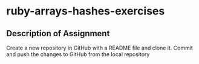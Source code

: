 # ruby-arrays-hashes-exercises

## Description of Assignment
Create a new repository in GitHub with a README file and clone it. Commit and push the changes to GitHub from the local repository